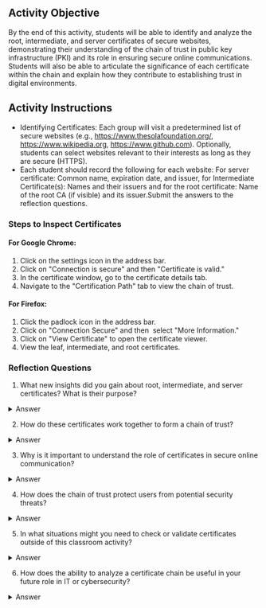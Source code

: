 ## Activity Objective

By the end of this activity, students will be able to identify and analyze the root, intermediate, and server certificates of secure websites, demonstrating their understanding of the chain of trust in public key infrastructure (PKI) and its role in ensuring secure online communications. Students will also be able to articulate the significance of each certificate within the chain and explain how they contribute to establishing trust in digital environments.

## Activity Instructions

- Identifying Certificates: Each group will visit a predetermined list of secure websites (e.g., https://www.thesolafoundation.org/, https://www.wikipedia.org, https://www.github.com). Optionally, students can select websites relevant to their interests as long as they are secure (HTTPS).
- Each student should record the following for each website: For server certificate: Common name, expiration date, and issuer, for Intermediate Certificate(s): Names and their issuers and for the root certificate: Name of the root CA (if visible) and its issuer.Submit the answers to the reflection questions.

### Steps to Inspect Certificates

#### For Google Chrome:
1. Click on the settings icon in the address bar.
2. Click on "Connection is secure" and then "Certificate is valid."
3. In the certificate window, go to the certificate details tab.
4. Navigate to the "Certification Path" tab to view the chain of trust.

#### For Firefox:
1. Click the padlock icon in the address bar.
2. Click on "Connection Secure" and then  select "More Information."
3. Click on "View Certificate" to open the certificate viewer.
4. View the leaf, intermediate, and root certificates.

### Reflection Questions
1. What new insights did you gain about root, intermediate, and server certificates? What is their purpose?
<details closed> <summary>Answer</summary><p>Learned that the server certificate is tied directly to the website I visit, while the intermediate certificate acts like a link between the server and the trusted root certificate. The root certificate comes from a certificate authority and is what my browser ultimately trusts. Their purpose is to prove the identity of websites and ensure the connection is secure.</p></details>

2. How do these certificates work together to form a chain of trust?
<details closed> <summary>Answer</summary><p>The server certificate is issued by an intermediate certificate, which in turn is trusted by a root certificate. My browser already trusts the root certificate, so by extension it trusts the others in the chain. This creates a verified path from the website back to a trusted authority.</p></details>

3. Why is it important to understand the role of certificates in secure online communication?
<details closed> <summary>Answer</summary><p>It is important because certificates confirm that a website is legitimate and that the information being communicated is encrypted. Without the use of these certificates, users could be tricked into connecting to a fake site or risk their data being intercepted.</p></details>

4. How does the chain of trust protect users from potential security threats?
<details closed> <summary>Answer</summary><p>The chain of trust protects users by preventing attackers from easily creating fake certificates. Since each step in the chain is verified by a trusted authority, it is much harder for malicious actors to impersonate a legitimate website.</p></details>

5. In what situations might you need to check or validate certificates outside of this classroom activity?
<details closed> <summary>Answer</summary><p>If you receive a browser warning about the site being insecure, or for example, if your job is to troubleshoot web connectivity issues or to set up a secure connection for the servers or APIs used by the company you work for.</p></details>

6. How does the ability to analyze a certificate chain be useful in your future role in IT or cybersecurity?
<details closed> <summary>Answer</summary><p>It would help you to diagnose why a secure connection is failing, ensure that servers are configured correctly, and verify that users are protected from attacks. Being able to confirm trust in a digital certificate is critical for spotting misconfigurations or suspicious activity.</p></details>
